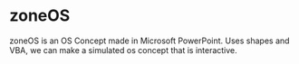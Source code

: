 # zoneOS
zoneOS is an OS Concept made in Microsoft PowerPoint.
Uses shapes and VBA, we can make a simulated os concept that is interactive.
